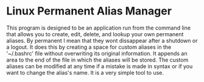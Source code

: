 # Linux Permanent Alias Manager
This program is designed to be an application run from the command line that
allows you to create, edit, delete, and lookup your own permanent aliases. By
permanent I mean that they wont dissappear after a shutdown or a logout. It does
this by creating a space for custom aliases in the '~/.bashrc' file without
overwriting its original information. It appends an area to the end of the file
in which the aliases will be stored. The custom aliases can be modified at any
time if a mistake is made in syntax or if you want to change the alias's name.
It is a very simple tool to use.

